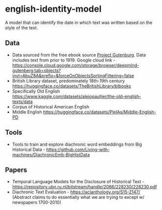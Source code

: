 # english-identity-model
A model that can identify the date in which text was written based on the style of the text.

## Data
- Data sourced from the free ebook source [Project Gutenburg](https://www.gutenberg.org/). Data includes text from prior to 1919. Google cloud link - https://console.cloud.google.com/storage/browser/deepmind-gutenberg;tab=objects?invt=AbuZ8A&prefix=&forceOnObjectsSortingFiltering=false
- British Library dataset, predominately 18th-19th century https://huggingface.co/datasets/TheBritishLibrary/blbooks
- Specifically Old English https://www.kaggle.com/datasets/alejopaullier/the-old-english-texts/data
- Corpus of Historical American English
- Middle English https://huggingface.co/datasets/PleIAs/Middle-English-PD

## Tools
- Tools to train and explore diachronic word embeddings from Big Historical Data - https://github.com/Living-with-machines/DiachronicEmb-BigHistData

## Papers
- Temporal Language Models for the Disclosure of Historical Text - https://repository.ubn.ru.nl/bitstream/handle/2066/228230/228230.pdf 
- Diachronic Text Evaluation - https://aclanthology.org/S15-2147/ (Abstract claims to do essentially what we are trying to except w/ newspapers 1700-2010)
